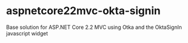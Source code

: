 # aspnetcore22mvc-okta-signin
Base solution for ASP.NET Core 2.2 MVC using Otka and the OktaSignIn javascript widget
